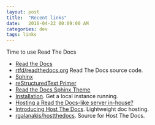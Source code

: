 ```yaml
---
layout: post
title:  "Recent links"
date:   2016-04-22 00:09:00 AM
categories: dev
tags: links
---
```


Time to use Read The Docs
- [Read the Docs](https://readthedocs.org/)
- [rtfd/readthedocs.org](https://github.com/rtfd/readthedocs.org) Read The Docs source code.
- [Sphinx](http://www.sphinx-doc.org/en/stable/)
- [reStructuredText Primer](http://www.sphinx-doc.org/en/stable/rest.html)
- [Read the Docs Sphinx Theme](https://github.com/snide/sphinx_rtd_theme)
- [Installation](http://read-the-docs.readthedocs.org/en/latest/install.html). Get a local instance running.
- [Hosting a Read the Docs-like server in-house?](http://stackoverflow.com/questions/19892310/hosting-a-read-the-docs-like-server-in-house)
- [Introducing Host The Docs](http://www.robg3d.com/2014/03/introducing-host-the-docs/). Lightweight doc hosting.
- [rgalanakis/hostthedocs](https://github.com/rgalanakis/hostthedocs). Source for Host The Docs.
